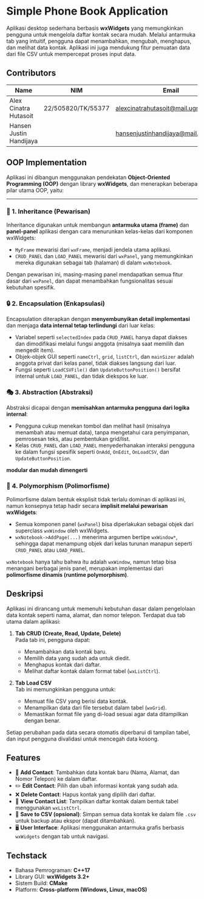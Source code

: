 # Simple Phone Book Application
Aplikasi desktop sederhana berbasis **wxWidgets** yang memungkinkan pengguna untuk mengelola daftar kontak secara mudah. Melalui antarmuka tab yang intuitif, pengguna dapat menambahkan, mengubah, menghapus, dan melihat data kontak. Aplikasi ini juga mendukung fitur pemuatan data dari file CSV untuk mempercepat proses input data.

## Contributors
| Name | NIM | Email |
|-|-|-|
| Alex Cinatra Hutasoit | 22/505820/TK/55377 | alexcinatrahutasoit@mail.ugm.ac.id |
| Hansen Justin Handijaya || hansenjustinhandijaya@mail.ugm.ac.id |

## OOP Implementation

Aplikasi ini dibangun menggunakan pendekatan **Object-Oriented Programming (OOP)** dengan library **wxWidgets**, dan menerapkan beberapa pilar utama OOP, yaitu:

---

### 🧬 1. Inheritance (Pewarisan)

Inheritance digunakan untuk membangun **antarmuka utama (frame)** dan **panel-panel** aplikasi dengan cara menurunkan kelas-kelas dari komponen wxWidgets:

* `MyFrame` mewarisi dari `wxFrame`, menjadi jendela utama aplikasi.
* `CRUD_PANEL` dan `LOAD_PANEL` mewarisi dari `wxPanel`, yang memungkinkan mereka digunakan sebagai tab (halaman) di dalam `wxNotebook`.

Dengan pewarisan ini, masing-masing panel mendapatkan semua fitur dasar dari `wxPanel`, dan dapat menambahkan fungsionalitas sesuai kebutuhan spesifik.

### 🔒 2. Encapsulation (Enkapsulasi)

Encapsulation diterapkan dengan **menyembunyikan detail implementasi** dan menjaga **data internal tetap terlindungi** dari luar kelas:

* Variabel seperti `selectedIndex` pada `CRUD_PANEL` hanya dapat diakses dan dimodifikasi melalui fungsi anggota (misalnya saat memilih dan mengedit item).
* Objek-objek GUI seperti `nameCtrl`, `grid`, `listCtrl`, dan `mainSizer` adalah anggota privat dari kelas panel, tidak diakses langsung dari luar.
* Fungsi seperti `LoadCSVFile()` dan `UpdateButtonPosition()` bersifat internal untuk `LOAD_PANEL`, dan tidak diekspos ke luar.

### 🎭 3. Abstraction (Abstraksi)

Abstraksi dicapai dengan **memisahkan antarmuka pengguna dari logika internal**:

* Pengguna cukup menekan tombol dan melihat hasil (misalnya menambah atau memuat data), tanpa mengetahui cara penyimpanan, pemrosesan teks, atau pembentukan grid/list.
* Kelas `CRUD_PANEL` dan `LOAD_PANEL` menyederhanakan interaksi pengguna ke dalam fungsi spesifik seperti `OnAdd`, `OnEdit`, `OnLoadCSV`, dan `UpdateButtonPosition`.

**modular dan mudah dimengerti**

### 🔁 4. Polymorphism (Polimorfisme)

Polimorfisme dalam bentuk eksplisit tidak terlalu dominan di aplikasi ini, namun konsepnya tetap hadir secara **implisit melalui pewarisan wxWidgets**:

* Semua komponen panel (`wxPanel`) bisa diperlakukan sebagai objek dari superclass `wxWindow` oleh wxWidgets.
* `wxNotebook->AddPage(...)` menerima argumen bertipe `wxWindow*`, sehingga dapat menampung objek dari kelas turunan manapun seperti `CRUD_PANEL` atau `LOAD_PANEL`.

`wxNotebook` hanya tahu bahwa itu adalah `wxWindow`, namun tetap bisa menangani berbagai jenis panel, merupakan implementasi dari **polimorfisme dinamis (runtime polymorphism)**.

## Deskripsi

Aplikasi ini dirancang untuk memenuhi kebutuhan dasar dalam pengelolaan data kontak seperti nama, alamat, dan nomor telepon. Terdapat dua tab utama dalam aplikasi:

1. **Tab CRUD (Create, Read, Update, Delete)**  
   Pada tab ini, pengguna dapat:
   - Menambahkan data kontak baru.
   - Memilih data yang sudah ada untuk diedit.
   - Menghapus kontak dari daftar.
   - Melihat daftar kontak dalam format tabel (`wxListCtrl`).

2. **Tab Load CSV**  
   Tab ini memungkinkan pengguna untuk:
   - Memuat file CSV yang berisi data kontak.
   - Menampilkan data dari file tersebut dalam tabel (`wxGrid`).
   - Memastikan format file yang di-load sesuai agar data ditampilkan dengan benar.

Setiap perubahan pada data secara otomatis diperbarui di tampilan tabel, dan input pengguna divalidasi untuk mencegah data kosong.

## Features

- 📝 **Add Contact**: Tambahkan data kontak baru (Nama, Alamat, dan Nomor Telepon) ke dalam daftar.
- ✏️ **Edit Contact**: Pilih dan ubah informasi kontak yang sudah ada.
- ❌ **Delete Contact**: Hapus kontak yang dipilih dari daftar.
- 📄 **View Contact List**: Tampilkan daftar kontak dalam bentuk tabel menggunakan `wxListCtrl`.
- 💾 **Save to CSV (opsional)**: Simpan semua data kontak ke dalam file `.csv` untuk backup atau ekspor (dapat ditambahkan).
- 🖥️ **User Interface**: Aplikasi menggunakan antarmuka grafis berbasis `wxWidgets` dengan tab untuk navigasi.


## Techstack

- Bahasa Pemrograman: **C++17**
- Library GUI: **wxWidgets 3.2+**
- Sistem Build: **CMake**
- Platform: **Cross-platform (Windows, Linux, macOS)**

